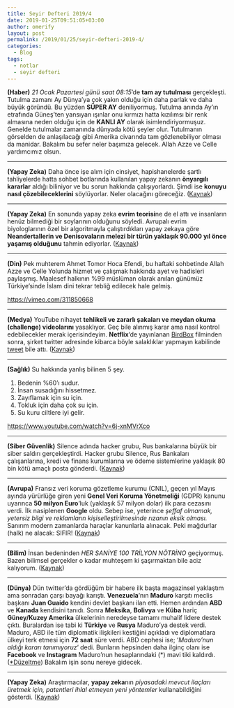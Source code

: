 ```yaml
---
title: Seyir Defteri 2019/4
date: 2019-01-25T09:51:05+03:00
author: omerify
layout: post
permalink: /2019/01/25/seyir-defteri-2019-4/
categories:
  - Blog
tags:
  - notlar
  - seyir defteri
---
```

 
**(Haber)** _21 Ocak Pazartesi günü saat 08:15_’de **tam ay tutulması** gerçekleşti. Tutulma zamanı Ay Dünya’ya çok yakın olduğu için daha parlak ve daha büyük göründü. Bu yüzden **SÜPER AY** deniliyormuş. Tutulma anında Ay’ın etrafında Güneş’ten yansıyan ışınlar onu kırmızı hatta kızılımsı bir renk almasına neden olduğu için de **KANLI AY** olarak isimlendiriyormuşuz. Genelde tutulmalar zamanında dünyada kötü şeyler olur. Tutulmanın görselden de anlaşılacağı gibi Amerika civarında tam gözlenebiliyor olması da manidar. Bakalım bu sefer neler başımıza gelecek. Allah Azze ve Celle yardımcımız olsun.

<hr />

**(Yapay Zeka)** Daha önce işe alım için cinsiyet, hapishanelerde şartlı tahliyelerde hatta sohbet botlarında kullanılan yapay zekanın **önyargılı kararlar** aldığı biliniyor ve bu sorun hakkında çalışıyorlardı. Şimdi ise **konuyu nasıl çözebileceklerini** söylüyorlar. Neler olacağını göreceğiz. (<a href="https://www.weforum.org/agenda/2019/01/to-eliminate-human-bias-from-ai-we-need-to-rethink-our-approach/" target="_blank" rel="noreferrer noopener nofollow">Kaynak</a>)

<hr />

**(Yapay Zeka)** En sonunda yapay zeka **evrim teorisi**ne de el attı ve insanların henüz bilmediği bir soylarının olduğunu söyledi. Avrupalı evrim biyologlarının özel bir algoritmayla çalıştırdıkları yapay zekaya göre **Neandertallerin ve Denisovaların melezi bir türün yaklaşık 90.000 yıl önce yaşamış olduğunu** tahmin ediyorlar. (<a href="https://www.popularmechanics.com/science/archaeology/a25934309/ai-study-human-ancestor/" target="_blank" rel="noreferrer noopener nofollow">Kaynak</a>)

<hr />

**(Din)** Pek muhterem Ahmet Tomor Hoca Efendi, bu haftaki sohbetinde Allah Azze ve Celle Yolunda hizmet ve çalışmak hakkında ayet ve hadisleri paylaşmış. Maalesef halkının %99 müslüman olarak anılan günümüz Türkiye’sinde İslam dini tekrar tebliğ edilecek hale gelmiş.

https://vimeo.com/311850668

<hr />

**(Medya)** YouTube nihayet **tehlikeli ve zararlı şakaları ve meydan okuma (challenge) videolarını** yasaklıyor. Geç bile alınmış karar ama nasıl kontrol edebilecekler merak içerisindeyim. **Netflix**‘de yayınlanan <a href="https://www.imdb.com/title/tt2737304/" target="_blank" rel="noreferrer noopener nofollow">BirdBox</a> filminden sonra, şirket twitter adresinde kibarca böyle salaklıklar yapmayın kabilinde <a href="https://twitter.com/netflix/status/1080525103593512962" target="_blank" rel="noreferrer noopener nofollow">tweet</a> bile attı. (<a href="https://nakedsecurity.sophos.com/2019/01/18/youtube-bans-dangerous-and-harmful-pranks-and-challenges/" target="_blank" rel="noreferrer noopener nofollow">Kaynak</a>)

<hr />

**(Sağlık)** Su hakkında yanlış bilinen 5 şey.

  1. Bedenin %60’ı sudur.
  2. İnsan susadığını hissetmez.
  3. Zayıflamak için su için.
  4. Tokluk için daha çok su için.
  5. Su kuru ciltlere iyi gelir.

https://www.youtube.com/watch?v=6j-xnMVrXco

<hr />

**(Siber Güvenlik)** Silence adında hacker grubu, Rus bankalarına büyük bir siber saldırı gerçekleştirdi. Hacker grubu Silence, Rus Bankaları çalışanlarına, kredi ve finans kurumlarına ve ödeme sistemlerine yaklaşık 80 bin kötü amaçlı posta gönderdi. (<a href="http://www.ehackingnews.com/2019/01/hackers-carried-out-massive-cyberattack.html" target="_blank" rel="noreferrer noopener nofollow">Kaynak</a>)

<hr />

**(Avrupa)** Fransız veri koruma gözetleme kurumu (CNIL), geçen yıl Mayıs ayında yürürlüğe giren yeni **Genel Veri Koruma Yönetmeliği** (GDPR) kanunu uyarınca **50 milyon Euro**‘luk (yaklaşık 57 milyon dolar) ilk para cezasını verdi. İlk nasiplenen **Google** oldu. Sebep ise, yeterince _şeffaf olmamak, yetersiz bilgi ve reklamların kişiselleştirilmesinde rızanın eksik olması._ Sanırım modern zamanlarda haraçlar kanunlarla alınacak. Peki mağdurlar (halk) ne alacak: SIFIR! (<a href="https://thehackernews.com/2019/01/google-privacy-gdpr-fine.html" target="_blank" rel="noreferrer noopener nofollow">Kaynak</a>)

<hr />

**(Bilim)** İnsan bedeninden _HER SANİYE 100 TRİLYON NÖTRİNO_ geçiyormuş. Bazen bilimsel gerçekler o kadar muhteşem ki şaşırmaktan bile aciz kalıyorum. (<a href="http://okyanusum.com/makale/human-desing-insan-dizayn-sistemi-nasil-calisir/" target="_blank" rel="noreferrer noopener nofollow">Kaynak</a>)

<hr />

**(Dünya)** Dün twitter’da gördüğüm bir habere ilk başta magazinsel yaklaştım ama sonradan çarşı bayağı karıştı. **Venezuela**‘nın **Maduro** karşıtı meclis başkanı **Juan Guaido** kendini devlet başkanı ilan etti. Hemen ardından **ABD** ve **Kanada** kendisini tanıdı. Sonra **Meksika**, **Bolivya** ve **Küba** hariç **Güney/Kuzey Amerika** ülkelerinin neredeyse tamamı muhalif lidere destek çıktı. Buralardan ise tabi ki **Türkiye** ve **Rusya** Maduro’ya destek verdi. Maduro, ABD ile tüm diplomatik ilişkileri kestiğini açıkladı ve diplomatlara ülkeyi terk etmesi için **72 saat** süre verdi. ABD cephesi ise; ‘_Maduro’nun aldığı kararı tanımıyoruz_‘ dedi. Bunların hepsinden daha ilginç olanı ise **Facebook** ve **Instagram** Maduro’nun hesaplarındaki (*) mavi tiki kaldırdı. (<a href="https://teyit.org/instagram-ve-facebookun-maduronun-hesaplarindaki-mavi-tiki-kaldirdigi-iddiasi/" target="_blank" rel="noreferrer noopener nofollow">*Düzeltme</a>) Bakalım işin sonu nereye gidecek.

<hr />

**(Yapay Zeka)** Araştırmacılar, **yapay zeka**nın _piyasadaki mevcut ilaçları üretmek için, patentleri ihlal etmeyen yeni yöntemler_ kullanabildiğini gösterdi. (<a href="https://www.dunyahalleri.com/yapay-zeka-patentli-ilaclari-yasal-yoldan-kopyalamanin-yolunu-buldu/" target="_blank" rel="noreferrer noopener nofollow">Kaynak</a>)